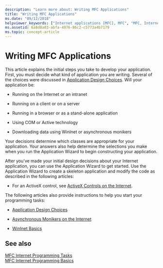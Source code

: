 ```yaml
---
description: "Learn more about: Writing MFC Applications"
title: "Writing MFC Applications"
ms.date: "09/12/2018"
helpviewer_keywords: ["Internet applications [MFC], MFC", "MFC, Internet applications", "application wizards [MFC], Internet applications", "MFC, application development"]
ms.assetid: 6a8d8a03-abfa-4976-86c2-c5773a4b7179
ms.topic: concept-article
---
```

# Writing MFC Applications

This article explains the initial steps you take to develop your application. First, you must decide what kind of application you are writing. Several of the choices were discussed in [Application Design Choices](../mfc/application-design-choices.md). Will your application be:

- Running on the Internet or an intranet

- Running on a client or on a server

- Running in a browser or as a stand-alone application

- Using COM or Active technology

- Downloading data using WinInet or asynchronous monikers

Your decisions determine which classes are appropriate for your application. Your answers also help determine the selections you make when you run the Application Wizard to begin constructing your application.

After you've made your initial design decisions about your Internet application, you can use the Application Wizard to get started. Use the Application Wizard to create a skeleton application and modify the code as described in the following articles:

- For an ActiveX control, see [ActiveX Controls on the Internet](../mfc/activex-controls-on-the-internet.md).

The following articles also provide instructions to help you start your programming tasks:

- [Application Design Choices](../mfc/application-design-choices.md)

- [Asynchronous Monikers on the Internet](../mfc/asynchronous-monikers-on-the-internet.md)

- [WinInet Basics](../mfc/wininet-basics.md)

## See also

[MFC Internet Programming Tasks](../mfc/mfc-internet-programming-tasks.md)<br/>
[MFC Internet Programming Basics](../mfc/mfc-internet-programming-basics.md)
